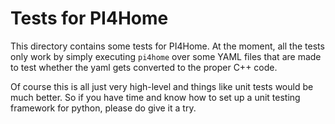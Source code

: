 # Tests for PI4Home

This directory contains some tests for PI4Home.
At the moment, all the tests only work by simply executing
`pi4home` over some YAML files that are made to test
whether the yaml gets converted to the proper C++ code.

Of course this is all just very high-level and things like
unit tests would be much better. So if you have time and know
how to set up a unit testing framework for python, please do
give it a try.
